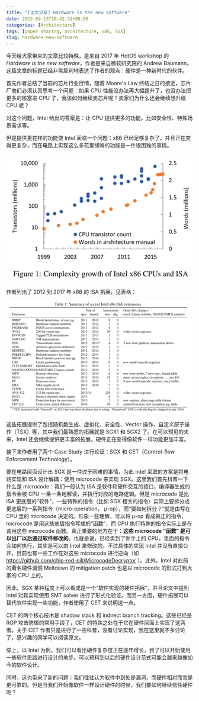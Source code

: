 ```yaml
---
title: "[论文分享] Hardware is the new software"
date: 2022-09-13T18:42:31+08:00
categories: [Architecture]
tags: [paper sharing, architecture, x86, SGX]
slug: hardware-new-software
---
```


今天给大家带来的文章比较特殊，是来自 2017 年 HotOS workshop 的 *Hardware is the new software*，作者是来自微软研究院的 Andrew Baumann。这篇文章的标题已经非常犀利地表达了作者的观点：硬件是一种新时代的软件。

首先作者总结了当前的芯片行业行情，随着 Moore's Law 终结之日的接近，芯片厂商们必须认真思考一个问题：如果 CPU 性能没办法再大幅提升了，也没办法把更多的核塞进 CPU 了，我该如何继续卖芯片呢？卖家们为什么还会继续想升级 CPU 呢？

对这个问题，Intel 给出的答案是：让 CPU 提供更多的功能，比如安全性、特殊场景需求等。

但是提供更花样的功能使 Intel 面临一个问题：x86 已经足够复杂了，并且正在变得更复杂，而在电路上实现这么多花里胡哨的功能是一件很困难的事情。

![x86复杂度指数增长](x86-scale.png)

作者列出了 2012 到 2017 年 x86 的 ISA 拓展，见表格：

![](x86-ext.png)

这些拓展提供了包括随机数生成、虚拟化、安全性、Vector 操作、自定义原子操作（TSX）等，其中我们最熟悉的拓展就是 SGX1 和 SGX2 了。在可以预见的未来，Intel 还会继续提供更丰富的拓展。硬件正在变得像软件一样功能更加丰富。

接下来作者用了两个 Case Study 进行论证：SGX 和 CET（Control-flow Enforcement Technology）。

要在电路层面设计出 SGX 是一件过于困难的事情，为此 Intel 采取的方案是将电路实现和 ISA 设计解耦：使用 microcode 来实现 SGX。这里我们首先科普一下什么是 microcode：我们一般认为 ISA 是软件和硬件交互的接口，编译器生成的指令会被 CPU 一条一条地解读，并执行对应的电路逻辑。但是 microcode 是比 ISA 更底层的“软件”，一些特殊的指令（比如 SGX 相关的指令）实际上要拆分成更底层的一系列指令（micro-operation， μ-op），而“要如何拆分？”就是由写在 CPU 里的 microcode 决定的。形象一些理解，可以将 μ-op 看成真正的指令，microcode 是用这些底层指令写成的“函数”，而 CPU 执行特殊的指令实际上是在调用这些 microcode 函数。真正重要的地方在于：**这些 microcode “函数” 是可以出厂以后通过软件修改的**。也就是说，已经卖到了你手上的 CPU，里面的指令会如何执行，其实是可以由 Intel 来修改的。不过具体的实现 Intel 并没有直接公开，目前也有一些工作在对这些 microcode 进行逆向（如 https://github.com/chip-red-pill/MicrocodeDecryptor ）。此外，Intel 对此前的著名硬件漏洞 Meltdown 的 mitigation patch 也是以 microcode 的形式打到大家的 CPU 上的。

因此，SGX 某种程度上可以看成是一个“软件实现的硬件拓展”，并且论文中提到 Intel 对其实现使用 SMT solver 进行了形式化验证。而另一方面，硬件拓展可以替代软件实现一些功能，作者使用了 CET 来说明这一点。

CET 的两个核心技术是 shadow stack 和 indirect branch tracking。这些已经是 ROP 攻击防御的常用手段了，CET 的特殊之处在于它在硬件层面上实现了这两者。关于 CET 作者只是进行了一些科普，没有讨论实现，我在这里就不多讨论了，感兴趣的同学可以阅读原文。

综上，以 Intel 为例，我们可以看出硬件复杂度正在逐年增长，到了可以开始使用一些软件思路进行设计的地步。可以预料到以后的硬件设计范式可能会越来越像如今的软件设计。

同时，这也带来了新的问题：我们往往认为软件中到处是漏洞，而硬件相对而言是更可靠的。但是当我们开始像软件一样设计硬件的时候，我们要如何继续信任硬件呢？


